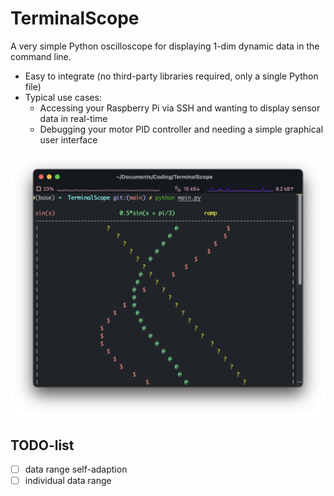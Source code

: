 # TerminalScope

A very simple Python oscilloscope for displaying 1-dim dynamic data in the command line.

- Easy to integrate (no third-party libraries required, only a single Python file)
- Typical use cases:
  - Accessing your Raspberry Pi via SSH and wanting to display sensor data in real-time
  - Debugging your motor PID controller and needing a simple graphical user interface

![screenshot](./screenshot.png)

## TODO-list

- [ ] data range self-adaption
- [ ] individual data range